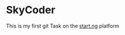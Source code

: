 # SkyCoder

This is my first git Task on the <a href = "start.ng" target = "_blank">start.ng</a> platform
